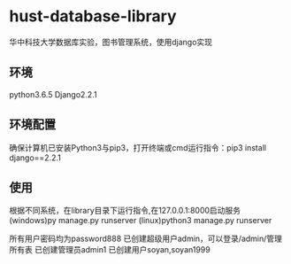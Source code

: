 # hust-database-library
华中科技大学数据库实验，图书管理系统，使用django实现
## 环境
python3.6.5 Django2.2.1
## 环境配置
确保计算机已安装Python3与pip3，打开终端或cmd运行指令：pip3 install django==2.2.1
## 使用
根据不同系统，在library目录下运行指令,在127.0.0.1:8000启动服务
(windows)py manage.py runserver
(linux)python3 manage.py runserver

所有用户密码均为password888
已创建超级用户admin，可以登录/admin/管理所有表
已创建管理员admin1
已创建用户soyan,soyan1999
